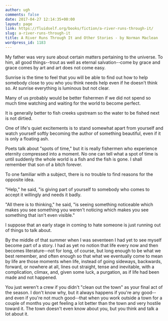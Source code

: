 ```yaml
---
author: ugh
comments: false
date: 2017-04-27 12:14:35+00:00
layout: page
link: https://fluidself.org/books/fiction/a-river-runs-through-it/
slug: a-river-runs-through-it
title: A River Runs Through It and Other Stories - by Norman Maclean
wordpress_id: 1183
---
```


My father was very sure about certain matters pertaining to the universe. To him, all good things--trout as well as eternal salvation--come by grace and grace comes by art and art does not come easy.
 
Sunrise is the time to feel that you will be able to find out how to help somebody close to you who you think needs help even if he doesn't think so. At sunrise everything is luminous but not clear.
 
Many of us probably would be better fishermen if we did not spend so much time watching and waiting for the world to become perfect.
 
It is generally better to fish creeks upstream so the water to be fished next is not dirtied.
 
One of life's quiet excitements is to stand somewhat apart from yourself and watch yourself softly becoming the author of something beautiful, even if it is only a floating ash.
 
Poets talk about "spots of time," but it is really fishermen who experience eternity compressed into a moment. No one can tell what a spot of time is until suddenly the whole world is a fish and the fish is gone. I shall remember that son of a bitch forever.
 
To one familiar with a subject, there is no trouble to find reasons for the opposite idea.
 
"Help," he said, "is giving part of yourself to somebody who comes to accept it willingly and needs it badly.
 
"All there is to thinking," he said, "is seeing something noticeable which makes you see something you weren't noticing which makes you see something that isn't even visible."
 
I suppose that an early stage in coming to hate someone is just running out of things to talk about.
 
By the middle of that summer when I was seventeen I had yet to see myself become part of a story. I had as yet no notion that life every now and then becomes literature--not for long, of course, but long enough to be what we best remember, and often enough so that what we eventually come to mean by life are those moments when life, instead of going sideways, backwards, forward, or nowhere at all, lines out straight, tense and inevitable, with a complication, climax, and, given some luck, a purgation, as if life had been made and not happened.
 
You just weren't a crew if you didn't "clean out the town" as your final act of the season. I don't know why, but it always happens if you're any good--and even if you're not much good--that when you work outside a town for a couple of months you get feeling a lot better than the town and very hostile toward it. The town doesn't even know about you, but you think and talk a lot about it.
